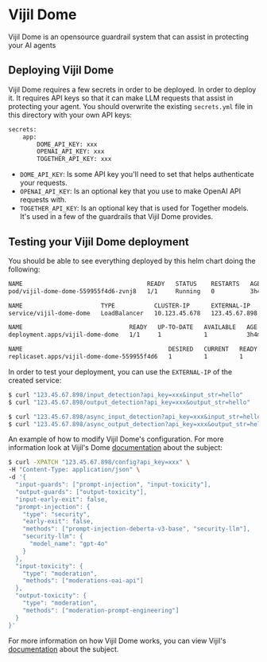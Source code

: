 # Vijil Dome

Vijil Dome is an opensource guardrail system that can assist in protecting your AI agents

## Deploying Vijil Dome

Vijil Dome requires a few secrets in order to be deployed. In order to deploy it. It requires API keys so that it can make LLM requests that assist in protecting your agent. You should overwrite the existing `secrets.yml` file in this directory with your own API keys:

```bash
secrets:
    app:
        DOME_API_KEY: xxx
        OPENAI_API_KEY: xxx
        TOGETHER_API_KEY: xxx
```

- `DOME_API_KEY`: Is some API key you'll need to set that helps authenticate your requests.
- `OPENAI_API_KEY`: Is an optional key that you use to make OpenAI API requests with.
- `TOGETHER_API_KEY`: Is an optional key that is used for Together models. It's used in a few of the guardrails that Vijil Dome provides.

## Testing your Vijil Dome deployment

You should be able to see everything deployed by this helm chart doing the following:
```bash
NAME                                   READY   STATUS    RESTARTS   AGE
pod/vijil-dome-dome-559955f4d6-zvnj8   1/1     Running   0          3h4m

NAME                      TYPE           CLUSTER-IP      EXTERNAL-IP     PORT(S)        AGE
service/vijil-dome-dome   LoadBalancer   10.123.45.678   123.45.67.898   80:31809/TCP   3h4m

NAME                              READY   UP-TO-DATE   AVAILABLE   AGE
deployment.apps/vijil-dome-dome   1/1     1            1           3h4m

NAME                                         DESIRED   CURRENT   READY   AGE
replicaset.apps/vijil-dome-dome-559955f4d6   1         1         1       3h4m
```

In order to test your deployment, you can use the `EXTERNAL-IP` of the created service:
```bash
$ curl "123.45.67.898/input_detection?api_key=xxx&input_str=hello"
$ curl "123.45.67.898/output_detection?api_key=xxx&output_str=hello"

$ curl "123.45.67.898/async_input_detection?api_key=xxx&input_str=hello"
$ curl "123.45.67.898/async_output_detection?api_key=xxx&output_str=hello"
```

An example of how to modify Vijil Dome's configuration. For more information look at Vijil's Dome [documentation](https://docs.vijil.ai/dome/config.html) about the subject:
```bash
$ curl -XPATCH "123.45.67.898/config?api_key=xxx" \
-H "Content-Type: application/json" \
-d '{
  "input-guards": ["prompt-injection", "input-toxicity"],
  "output-guards": ["output-toxicity"],
  "input-early-exit": false,
  "prompt-injection": {
    "type": "security",
    "early-exit": false,
    "methods": ["prompt-injection-deberta-v3-base", "security-llm"],
    "security-llm": {
      "model_name": "gpt-4o"
    }
  },
  "input-toxicity": {
    "type": "moderation",
    "methods": ["moderations-oai-api"]
  },
  "output-toxicity": {
    "type": "moderation",
    "methods": ["moderation-prompt-engineering"]
  }
}'
```

For more information on how Vijil Dome works, you can view Vijil's [documentation](https://docs.vijil.ai/dome/intro.html) about the subject.
